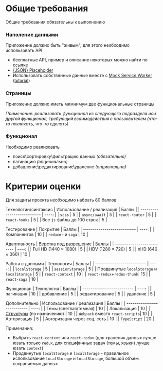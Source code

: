 # Общие требования

Общие требования обязательны к выполнению

### Наполение данными

Приложение должно быть "живым", для этого необходимо использовать API

- бесплатные API, пример и описание некоторых можно найти по [ссылке](https://proglib.io/p/7-besplatnyh-api-o-kotoryh-nikto-ne-govorit-2020-12-07)
- [{JSON} Placeholder](https://jsonplaceholder.typicode.com/)
- Использовать собственные данные вместе с [Mock Service Worker](https://mswjs.io/) ([tutorial](https://github.com/ArtyomTalonchick/TeachMeSkills/blob/master/MSW.md))

### Страницы

Приложение должно иметь мимнимум две функциональные страницы

*Примечание: реализовать функционал из следующего подраздела или другой функционал, требующий взаимодействия с пользователем (что-то покликать, что-то сделать)*

### Функционал

Необходимо реализовать 
- поиск\сортировку\фильтрацию данных *(обязательно)*
- пагинацию *(опционально)*
- добавление\редактирование\удаление *(опционально)*

# Критерии оценки

Для защиты проекта необходимо набрать 80 баллов

Технологии/синтаксис
| Использование / реализация  | Баллы |
| --------------------------- | ----: |
| `scss`                      |    5  |
| `async/await`               |    5  |
| `react-router`              |    5  |
| `react-hooks`               |    5  |
| Все `js` файлы до 100 строк |    5  |

Тестирование
| Покрытие                    | Баллы |
| --------------------------- | ----: |
| Компонентов                 |    10 |
| `reducer` и `saga`          |    10 |

Адаптивность
| Верстка под разрешение     | Баллы |
| -------------------------- | ----: |
| Full HD (1440 × 1080)      |    5  |
| HDV (1280 × 720)           |    5  |
| nHD (640 × 360)            |    10 |

Работа с данными
| Технология                 | Баллы |
| -------------------------- | ----: |
| `localStorage`             |    5  |
| `sessionStorage`           |    5  |
| Продвинутые `localStorage` и `localStorage` |    5  |
| `react-context`            |    10 |
| `react-redux`+`redux-thunk`|    15 |
| `react-saga`               |    10 |

Функционал
| Технология                 | Баллы |
| -------------------------- | ----: |
| пагинация                  |    10 |
| добавление                 |    5  |
| редактирование             |    5  |
| удаление                   |    5  |

Дополнительно
| Использование / реализация  | Баллы |
| --------------------------- | ----: |
| Темы (светлая\темная)           |    10 |
| Локализация                     |    10 |
| [Структуры](https://github.com/ArtyomTalonchick/TeachMeSkills/blob/master/Structures.md) (по назначению)       |    10 |
| `Webpack` вместо `react-scripts`|    10 |
| Авторизация                     |    5  |
| Авторизация через соц. сеть     |    10 |
| `TypeScript`                    |    20 |


Примечания:
- Выбрать `react-context` или `react-redux` (для хранения данных лучше юзать только `redux`, для специфичных задач (темы, языки) лучше юзать `context`)
- Продвинутые `localStorage` и `localStorage` - правильное использование `localStorage` и `localStorage`, большой объем сохраняемых данных 
